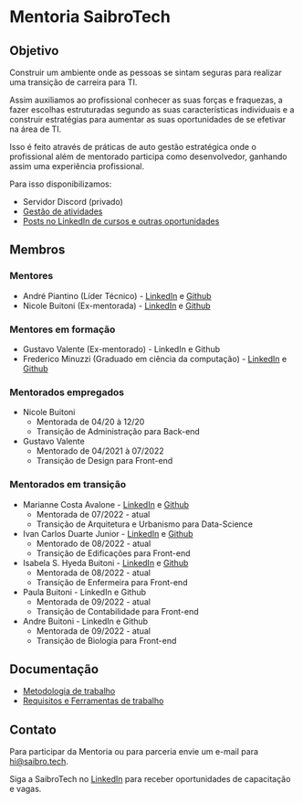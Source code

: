 # Mentoria SaibroTech

## Objetivo

Construir um ambiente onde as pessoas se sintam seguras para realizar uma transição de carreira para TI.

Assim auxiliamos ao profissional conhecer as suas forças e fraquezas, a fazer escolhas estruturadas segundo as suas características individuais e a construir estratégias para aumentar as suas oportunidades de se efetivar na área de TI.

Isso é feito através de práticas de auto gestão estratégica onde o profissional além de mentorado participa como desenvolvedor, ganhando assim uma experiência profissional.

Para isso disponibilizamos:

* Servidor Discord (privado)
* [Gestão de atividades](https://github.com/orgs/saibrotech/projects/8)
* [Posts no LinkedIn de cursos e outras oportunidades](https://www.linkedin.com/company/saibrotech/posts/)

## Membros

### Mentores

* André Piantino (Líder Técnico) - [LinkedIn](https://www.linkedin.com/in/andre-porto-leal-piantino/) e [Github](https://github.com/piantino)
* Nicole Buitoni (Ex-mentorada) - [LinkedIn](https://www.linkedin.com/in/nicole-buitoni/) e [Github](https://github.com/Nibuitoni)

### Mentores em formação

* Gustavo Valente (Ex-mentorado) - LinkedIn e Github
* Frederico Minuzzi (Graduado em ciência da computação) - [LinkedIn](https://www.linkedin.com/in/frederico-minuzzi-20200416a/) e [Github](https://github.com/Freddyminu)

### Mentorados empregados

* Nicole Buitoni
  * Mentorada de 04/20 à 12/20
  * Transição de Administração para Back-end
* Gustavo Valente
  * Mentorado de 04/2021 à 07/2022
  * Transição de Design para Front-end

### Mentorados em transição

* Marianne Costa Avalone - [LinkedIn](https://www.linkedin.com/in/mariannecosta/) e [Github](https://github.com/nanipumpkin)
  * Mentorada de 07/2022 - atual
  * Transição de Arquitetura e Urbanismo para Data-Science
* Ivan Carlos Duarte Junior - [LinkedIn](https://www.linkedin.com/in/ivan-carlos-duarte-junior/) e [Github](https://github.com/IvanCarlosJr)
  * Mentorado de 08/2022 - atual
  * Transição de Edificações para Front-end 
* Isabela S. Hyeda Buitoni - [LinkedIn](https://www.linkedin.com/in/isabela-schurhaus-hyeda-buitoni/) e [Github](https://github.com/isabelahyeda)
  * Mentorada de 08/2022 - atual
  * Transição de Enfermeira para Front-end
* Paula Buitoni - LinkedIn e Github
  * Mentorada de 09/2022 - atual
  * Transição de Contabilidade para Front-end
* Andre Buitoni - LinkedIn e Github
  * Mentorada de 09/2022 - atual
  * Transição de Biologia para Front-end

## Documentação

* [Metodologia de trabalho](metodologia.md)
* [Requisitos e Ferramentas de trabalho](requisitos-ferramentas.md)

## Contato

Para participar da Mentoria ou para parceria envie um e-mail para hi@saibro.tech.

Siga a SaibroTech no [LinkedIn](https://www.linkedin.com/company/saibrotech/) para receber oportunidades de capacitação e vagas.
